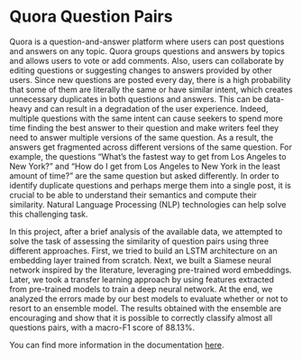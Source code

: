 # Quora Question Pairs
Quora is a question-and-answer platform where users can post questions and answers on any topic. Quora groups questions and answers by topics and allows users to vote or add comments. Also, users can collaborate by editing questions or suggesting changes to answers provided by other users.
Since new questions are posted every day, there is a high probability that some of them are literally the same or have similar intent, which creates unnecessary duplicates in both questions and answers. This can be data-heavy and can result in a degradation of the user experience. Indeed, multiple questions with the same intent can cause seekers to spend more time finding the best answer to their question and make writers feel they need to answer multiple versions of the same question. As a result, the answers get fragmented across different versions of the same question. For example, the questions “What’s the fastest way to get from Los Angeles to New York?” and “How do I get from Los Angeles to New York in the least amount of time?” are the same question but asked differently. 
In order to identify duplicate questions and perhaps merge them into a single post, it is crucial to be able to understand their semantics and compute their similarity. Natural Language Processing (NLP) technologies can help solve this challenging task.

In this project, after a brief analysis of the available data, we attempted to solve the task of assessing the similarity of question pairs using three different approaches. First, we tried to build an LSTM architecture on an embedding layer trained from scratch. Next, we built a Siamese neural network inspired by the literature, leveraging pre-trained word embeddings. Later, we took a transfer learning approach by using features extracted from pre-trained models to train a deep neural network. At the end, we analyzed the errors made by our best models to evaluate whether or not to resort to an ensemble model. 
The results obtained with the ensemble are encouraging and show that it is possible to correctly classify almost all questions pairs, with a macro-F1 score of 88.13%.

You can find more information in the documentation [here](Documentation.pdf).
